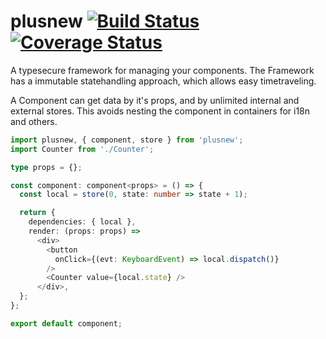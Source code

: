 # plusnew [![Build Status](https://api.travis-ci.org/plusnew/plusnew.svg?branch=master)](https://travis-ci.org/plusnew/plusnew) [![Coverage Status](https://coveralls.io/repos/github/plusnew/plusnew/badge.svg?branch=master)](https://coveralls.io/github/plusnew/plusnew)

A typesecure framework for managing your components.
The Framework has a immutable statehandling approach, which allows easy timetraveling.

A Component can get data by it's props, and by unlimited internal and external stores.
This avoids nesting the component in containers for i18n and others.

```ts
import plusnew, { component, store } from 'plusnew';
import Counter from './Counter';

type props = {};

const component: component<props> = () => {
  const local = store(0, state: number => state + 1);

  return {
    dependencies: { local },
    render: (props: props) =>
      <div>
        <button
          onClick={(evt: KeyboardEvent) => local.dispatch()}
        />
        <Counter value={local.state} />
      </div>,
  };
};

export default component;

```
